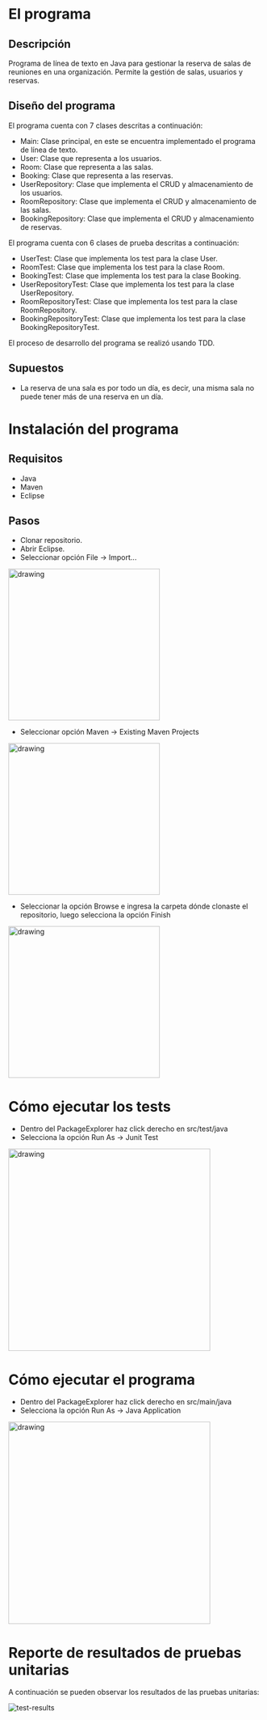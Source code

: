 # El programa
## Descripción
Programa de línea de texto en Java para gestionar la reserva de salas de reuniones en una organización. Permite la gestión de salas, usuarios y reservas.

## Diseño del programa
El programa cuenta con 7 clases descritas a continuación:
- Main: Clase principal, en este se encuentra implementado el programa de línea de texto.
- User: Clase que representa a los usuarios.
- Room: Clase que representa a las salas.
- Booking: Clase que representa a las reservas.
- UserRepository: Clase que implementa el CRUD y almacenamiento de los usuarios. 
- RoomRepository: Clase que implementa el CRUD y almacenamiento de las salas.
- BookingRepository: Clase que implementa el CRUD y almacenamiento de reservas.

El programa cuenta con 6 clases de prueba descritas a continuación:
- UserTest: Clase que implementa los test para la clase User.
- RoomTest: Clase que implementa los test para la clase Room.
- BookingTest: Clase que implementa los test para la clase Booking.
- UserRepositoryTest: Clase que implementa los test para la clase UserRepository.
- RoomRepositoryTest: Clase que implementa los test para la clase RoomRepository.
- BookingRepositoryTest: Clase que implementa los test para la clase BookingRepositoryTest.

El proceso de desarrollo del programa se realizó usando TDD.

## Supuestos
- La reserva de una sala es por todo un día, es decir, una misma sala no puede tener más de una reserva en un día.

# Instalación del programa
## Requisitos
- Java
- Maven
- Eclipse

## Pasos
- Clonar repositorio.
- Abrir Eclipse.
- Seleccionar opción File -> Import...

<img src="./images/install-step-1.png" alt="drawing" width="300"/>

- Seleccionar opción Maven -> Existing Maven Projects

<img src="./images/install-step-2.png" alt="drawing" width="300"/>

- Seleccionar la opción Browse e ingresa la carpeta dónde clonaste el repositorio, luego selecciona la opción Finish

<img src="./images/install-step-3.png" alt="drawing" width="300"/>

# Cómo ejecutar los tests
- Dentro del PackageExplorer haz click derecho en src/test/java
- Selecciona la opción Run As -> Junit Test

<img src="./images/tests-step-1.png" alt="drawing" width="400"/>

# Cómo ejecutar el programa
- Dentro del PackageExplorer haz click derecho en src/main/java
- Selecciona la opción Run As -> Java Application

<img src="./images/run-step-1.png" alt="drawing" width="400"/>

# Reporte de resultados de pruebas unitarias
A continuación se pueden observar los resultados de las pruebas unitarias:

![test-results](./images/test-results.png)
